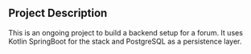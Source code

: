 ## Project Description

This is an ongoing project to build a backend setup for a forum.
It uses Kotlin SpringBoot for the stack and PostgreSQL as a persistence layer.
